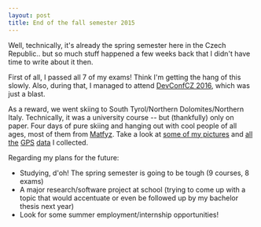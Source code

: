 ```yaml
---
layout: post
title: End of the fall semester 2015
---
```


Well, technically, it's already the spring semester here in the Czech Republic..
but so much stuff happened a few weeks back that I didn't have time to write about it then.

First of all, I passed all 7 of my exams! Think I'm getting the hang of this slowly.
Also, during that, I managed to attend [DevConfCZ 2016]({{site.url}}/DevConfCZ), which was just a blast.

As a reward, we went skiing to South Tyrol/Northern Dolomites/Northern Italy.
Technically, it was a university course -- but (thankfully) only on paper.
Four days of pure skiing and hanging out with cool people of all ages,
most of them from [Matfyz]({{site.url}}/My-first-year-at-Matfyz).
Take a look at
[some of my pictures](https://goo.gl/photos/3KREnYeyWksa2eT47)
and
[all](https://www.strava.com/activities/495930852)
[the](https://www.strava.com/activities/496456313)
[GPS](https://www.strava.com/activities/497211777)
[data](https://www.strava.com/activities/498724328)
I collected.

Regarding my plans for the future:

* Studying, d'oh! The spring semester is going to be tough (9 courses, 8 exams)
* A major research/software project at school (trying to come up with a topic that would accentuate or even be followed up by my bachelor thesis next year)
* Look for some summer employment/internship opportunities!
